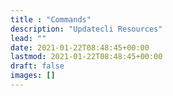 ```yaml
---
title : "Commands"
description: "Updatecli Resources"
lead: ""
date: 2021-01-22T08:48:45+00:00
lastmod: 2021-01-22T08:48:45+00:00
draft: false
images: []
---
```

